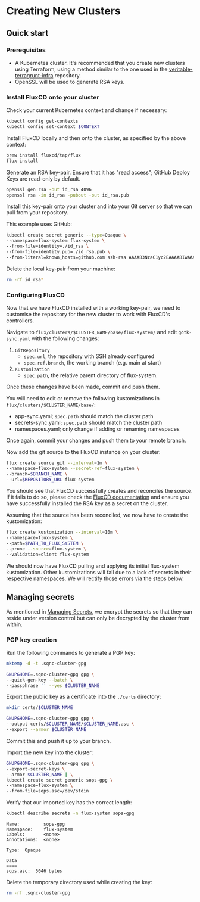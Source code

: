 # Creating New Clusters

## Quick start

### Prerequisites

- A Kubernetes cluster. It's recommended that you create new clusters using Terraform, using a method similar to the one used in the [veritable-terragrunt-infra](https://github.com/digicatapult/veritable-terragrunt-infra) repository.
- OpenSSL will be used to generate RSA keys.


### Install FluxCD onto your cluster

Check your current Kubernetes context and change if necessary:

```sh
kubectl config get-contexts
kubectl config set-context $CONTEXT
```

Install FluxCD locally and then onto the cluster, as specified by the above context:

```sh
brew install fluxcd/tap/flux
flux install
```

Generate an RSA key-pair. Ensure that it has "read access"; GitHub Deploy Keys are read-only by default.

```sh
openssl gen rsa -out id_rsa 4096
openssl rsa -in id_rsa -pubout -out id_rsa.pub
```

Install this key-pair onto your cluster and into your Git server so that we can pull from your repository.

This example uses GitHub:

```sh
kubectl create secret generic --type=Opaque \
--namespace=flux-system flux-system \
--from-file=identity=./id_rsa \
--from-file=identity.pub=./id_rsa.pub \
--from-literal=known_hosts=github.com ssh-rsa AAAAB3NzaC1yc2EAAAABIwAAAQEAq2A7hRGmdnm9tUDbO9IDSwBK6TbQa+PXYPCPy6rbTrTtw7PHkccKrpp0yVhp5HdEIcKr6pLlVDBfOLX9QUsyCOV0wzfjIJNlGEYsdlLJizHhbn2mUjvSApQqZETYP81eFzLQNnPHt4EVVUh7VfDESU84KezmD5QlWpXLmvU31/yMf+Se8xhHTvKSCZIFImWwoG6mbUoWf9nzpIoaSjB+weqqUUmpaaasXVal72J+UX2B+2RPW3RcT0eOzQgqlJL3RKrTJvdsjE3JEAvGq3lGHSZXy28G3skua2SmVi/w4yCE6gbODqnTWlg7+wC604ydGXA8VJiS5ap43JXiUFFAaQ==
```

Delete the local key-pair from your machine:

```sh
rm -rf id_rsa*
```


### Configuring FluxCD

Now that we have FluxCD installed with a working key-pair, we need to customise the repository for the new cluster to work with FluxCD's controllers.

Navigate to `flux/clusters/$CLUSTER_NAME/base/flux-system/` and edit `gotk-sync.yaml` with the following changes:

1. `GitRepository`
    - `spec.url`, the repository with SSH already configured
    - `spec.ref.branch`, the working branch (e.g. main at start)
2. `Kustomization`
    - `spec.path`, the relative parent directory of flux-system.

Once these changes have been made, commit and push them.

You will need to edit or remove the following kustomizations in `flux/clusters/$CLUSTER_NAME/base/`:

- app-sync.yaml; `spec.path` should match the cluster path
- secrets-sync.yaml; `spec.path` should match the cluster path
- namespaces.yaml; only change if adding or renaming namespaces

Once again, commit your changes and push them to your remote branch.

Now add the git source to the FluxCD instance on your cluster:

```sh
flux create source git --interval=1m \
--namespace=flux-system --secret-ref=flux-system \
--branch=$BRANCH_NAME \
--url=$REPOSITORY_URL flux-system
```

You should see that FluxCD successfully creates and reconciles the source. If it fails to do so, please check the [FluxCD documentation](https://fluxcd.io/docs/) and ensure you have successfully installed the RSA key as a secret on the cluster.

Assuming that the source has been reconciled, we now have to create the kustomization:

```sh
flux create kustomization --interval=10m \
--namespace=flux-system \
--path=$PATH_TO_FLUX_SYSTEM \
--prune --source=flux-system \
--validation=client flux-system
```

We should now have FluxCD pulling and applying its initial flux-system kustomization. Other kustomizations will fail due to a lack of secrets in their respective namespaces. We will rectify those errors via the steps below.


## Managing secrets

As mentioned in [Managing Secrets](./managing-secrets.md), we encrypt the secrets so that they can reside under version control but can only be decrypted by the cluster from within.


### PGP key creation

Run the following commands to generate a PGP key:

```sh
mktemp -d -t .sqnc-cluster-gpg

GNUPGHOME=.sqnc-cluster-gpg gpg \
--quick-gen-key --batch \
--passphrase '' --yes $CLUSTER_NAME
```

Export the public key as a certificate into the `./certs` directory:

```sh
mkdir certs/$CLUSTER_NAME

GNUPGHOME=.sqnc-cluster-gpg gpg \
--output certs/$CLUSTER_NAME/$CLUSTER_NAME.asc \
--export --armor $CLUSTER_NAME
```

Commit this and push it up to your branch.

Import the new key into the cluster:

```sh
GNUPGHOME=.sqnc-cluster-gpg gpg \
--export-secret-keys \
--armor $CLUSTER_NAME | \
kubectl create secret generic sops-gpg \
--namespace=flux-system \
--from-file=sops.asc=/dev/stdin
```

Verify that our imported key has the correct length:

```sh
kubectl describe secrets -n flux-system sops-gpg
```

```
Name:         sops-gpg
Namespace:    flux-system
Labels:       <none>
Annotations:  <none>

Type:  Opaque

Data
====
sops.asc:  5046 bytes
```

Delete the temporary directory used while creating the key:

```sh
rm -rf .sqnc-cluster-gpg
```

